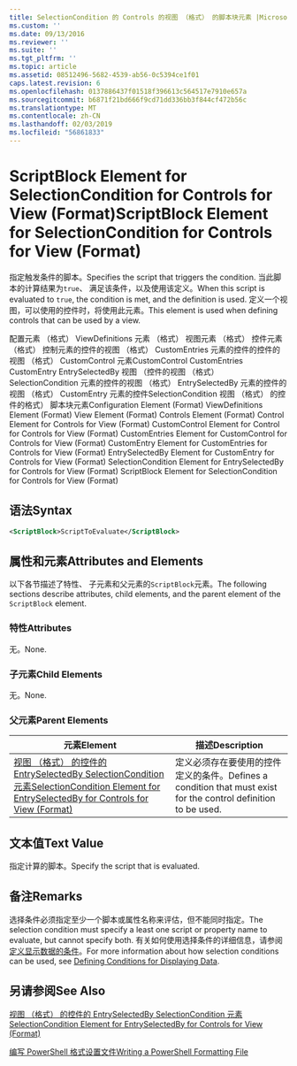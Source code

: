 ```yaml
---
title: SelectionCondition 的 Controls 的视图 （格式） 的脚本块元素 |Microsoft Docs
ms.custom: ''
ms.date: 09/13/2016
ms.reviewer: ''
ms.suite: ''
ms.tgt_pltfrm: ''
ms.topic: article
ms.assetid: 08512496-5682-4539-ab56-0c5394ce1f01
caps.latest.revision: 6
ms.openlocfilehash: 0137886437f01518f396613c564517e7910e657a
ms.sourcegitcommit: b6871f21bd666f9cd71dd336bb3f844cf472b56c
ms.translationtype: MT
ms.contentlocale: zh-CN
ms.lasthandoff: 02/03/2019
ms.locfileid: "56861833"
---
```

# <a name="scriptblock-element-for-selectioncondition-for-controls-for-view-format"></a><span data-ttu-id="5ad37-102">ScriptBlock Element for SelectionCondition for Controls for View (Format)</span><span class="sxs-lookup"><span data-stu-id="5ad37-102">ScriptBlock Element for SelectionCondition for Controls for View (Format)</span></span>

<span data-ttu-id="5ad37-103">指定触发条件的脚本。</span><span class="sxs-lookup"><span data-stu-id="5ad37-103">Specifies the script that triggers the condition.</span></span> <span data-ttu-id="5ad37-104">当此脚本的计算结果为`true`、 满足该条件，以及使用该定义。</span><span class="sxs-lookup"><span data-stu-id="5ad37-104">When this script is evaluated to `true`, the condition is met, and the definition is used.</span></span> <span data-ttu-id="5ad37-105">定义一个视图，可以使用的控件时，将使用此元素。</span><span class="sxs-lookup"><span data-stu-id="5ad37-105">This element is used when defining controls that can be used by a view.</span></span>

<span data-ttu-id="5ad37-106">配置元素 （格式） ViewDefinitions 元素 （格式） 视图元素 （格式） 控件元素 （格式） 控制元素的控件的视图 （格式） CustomEntries 元素的控件的控件的视图 （格式） CustomControl 元素CustomControl CustomEntries CustomEntry EntrySelectedBy 视图 （控件的视图 （格式） SelectionCondition 元素的控件的视图 （格式） EntrySelectedBy 元素的控件的视图 （格式） CustomEntry 元素的控件SelectionCondition 视图 （格式） 的控件的格式） 脚本块元素</span><span class="sxs-lookup"><span data-stu-id="5ad37-106">Configuration Element (Format) ViewDefinitions Element (Format) View Element (Format) Controls Element (Format) Control Element for Controls for View (Format) CustomControl Element for Control for Controls for View (Format) CustomEntries Element for CustomControl for Controls for View (Format) CustomEntry Element for CustomEntries for Controls for View (Format) EntrySelectedBy Element for CustomEntry for Controls for View (Format) SelectionCondition Element for EntrySelectedBy for Controls for View (Format) ScriptBlock Element for SelectionCondition for Controls for View (Format)</span></span>

## <a name="syntax"></a><span data-ttu-id="5ad37-107">语法</span><span class="sxs-lookup"><span data-stu-id="5ad37-107">Syntax</span></span>

```xml
<ScriptBlock>ScriptToEvaluate</ScriptBlock>
```

## <a name="attributes-and-elements"></a><span data-ttu-id="5ad37-108">属性和元素</span><span class="sxs-lookup"><span data-stu-id="5ad37-108">Attributes and Elements</span></span>

<span data-ttu-id="5ad37-109">以下各节描述了特性、 子元素和父元素的`ScriptBlock`元素。</span><span class="sxs-lookup"><span data-stu-id="5ad37-109">The following sections describe attributes, child elements, and the parent element of the `ScriptBlock` element.</span></span>

### <a name="attributes"></a><span data-ttu-id="5ad37-110">特性</span><span class="sxs-lookup"><span data-stu-id="5ad37-110">Attributes</span></span>

<span data-ttu-id="5ad37-111">无。</span><span class="sxs-lookup"><span data-stu-id="5ad37-111">None.</span></span>

### <a name="child-elements"></a><span data-ttu-id="5ad37-112">子元素</span><span class="sxs-lookup"><span data-stu-id="5ad37-112">Child Elements</span></span>

<span data-ttu-id="5ad37-113">无。</span><span class="sxs-lookup"><span data-stu-id="5ad37-113">None.</span></span>

### <a name="parent-elements"></a><span data-ttu-id="5ad37-114">父元素</span><span class="sxs-lookup"><span data-stu-id="5ad37-114">Parent Elements</span></span>

|<span data-ttu-id="5ad37-115">元素</span><span class="sxs-lookup"><span data-stu-id="5ad37-115">Element</span></span>|<span data-ttu-id="5ad37-116">描述</span><span class="sxs-lookup"><span data-stu-id="5ad37-116">Description</span></span>|
|-------------|-----------------|
|[<span data-ttu-id="5ad37-117">视图 （格式） 的控件的 EntrySelectedBy SelectionCondition 元素</span><span class="sxs-lookup"><span data-stu-id="5ad37-117">SelectionCondition Element for EntrySelectedBy for Controls for View (Format)</span></span>](./selectioncondition-element-for-entryselectedby-for-controls-for-view-format.md)|<span data-ttu-id="5ad37-118">定义必须存在要使用的控件定义的条件。</span><span class="sxs-lookup"><span data-stu-id="5ad37-118">Defines a condition that must exist for the control definition to be used.</span></span>|

## <a name="text-value"></a><span data-ttu-id="5ad37-119">文本值</span><span class="sxs-lookup"><span data-stu-id="5ad37-119">Text Value</span></span>

<span data-ttu-id="5ad37-120">指定计算的脚本。</span><span class="sxs-lookup"><span data-stu-id="5ad37-120">Specify the script that is evaluated.</span></span>

## <a name="remarks"></a><span data-ttu-id="5ad37-121">备注</span><span class="sxs-lookup"><span data-stu-id="5ad37-121">Remarks</span></span>

<span data-ttu-id="5ad37-122">选择条件必须指定至少一个脚本或属性名称来评估，但不能同时指定。</span><span class="sxs-lookup"><span data-stu-id="5ad37-122">The selection condition must specify a least one script or property name to evaluate, but cannot specify both.</span></span> <span data-ttu-id="5ad37-123">有关如何使用选择条件的详细信息，请参阅[定义显示数据的条件](./defining-conditions-for-displaying-data.md)。</span><span class="sxs-lookup"><span data-stu-id="5ad37-123">For more information about how selection conditions can be used, see [Defining Conditions for Displaying Data](./defining-conditions-for-displaying-data.md).</span></span>

## <a name="see-also"></a><span data-ttu-id="5ad37-124">另请参阅</span><span class="sxs-lookup"><span data-stu-id="5ad37-124">See Also</span></span>

[<span data-ttu-id="5ad37-125">视图 （格式） 的控件的 EntrySelectedBy SelectionCondition 元素</span><span class="sxs-lookup"><span data-stu-id="5ad37-125">SelectionCondition Element for EntrySelectedBy for Controls for View (Format)</span></span>](./selectioncondition-element-for-entryselectedby-for-controls-for-view-format.md)

[<span data-ttu-id="5ad37-126">编写 PowerShell 格式设置文件</span><span class="sxs-lookup"><span data-stu-id="5ad37-126">Writing a PowerShell Formatting File</span></span>](./writing-a-powershell-formatting-file.md)
